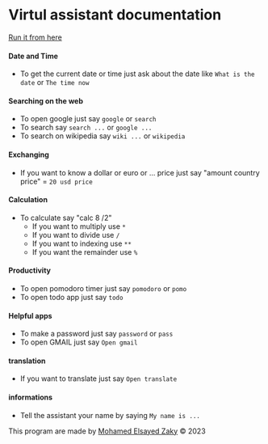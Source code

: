 # Virtul assistant documentation

[Run it from here](https://mszakii.github.io/virtual_assistant)

#### Date and Time
- To get the current date or time just ask about the date like `What is the date` or `The time now`

#### Searching on the web
- To open google just say `google` or `search`
- To search say `search ...` or `google ...`
- To search on wikipedia say `wiki ...` or `wikipedia`

#### Exchanging
- If you want to know a dollar or euro or ... price just say "amount country price" = `20 usd price`

#### Calculation
- To calculate say "calc 8 /2"
    -  If you want to multiply use `*`
    -  If you want to divide use `/`
    -  If you want to indexing use `**`
    -  If you want the remainder use `%`

#### Productivity
- To open pomodoro timer just say `pomodoro` or `pomo`
- To open todo app just say `todo`

#### Helpful apps
- To make a password just say `password` or `pass`
- To open GMAIL just say `Open gmail`

#### translation
- If you want to translate just say `Open translate`

#### informations
- Tell the assistant your name by saying `My name is ...`

This program are made by [Mohamed Elsayed Zaky](https://mszakii.github.io/me) © 2023
